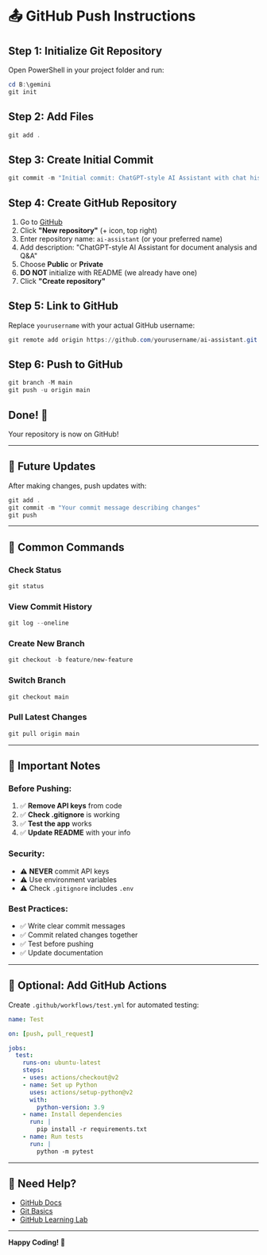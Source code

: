 # 📤 GitHub Push Instructions

## Step 1: Initialize Git Repository

Open PowerShell in your project folder and run:

```powershell
cd B:\gemini
git init
```

## Step 2: Add Files

```powershell
git add .
```

## Step 3: Create Initial Commit

```powershell
git commit -m "Initial commit: ChatGPT-style AI Assistant with chat history and PDF export"
```

## Step 4: Create GitHub Repository

1. Go to [GitHub](https://github.com)
2. Click **"New repository"** (+ icon, top right)
3. Enter repository name: `ai-assistant` (or your preferred name)
4. Add description: "ChatGPT-style AI Assistant for document analysis and Q&A"
5. Choose **Public** or **Private**
6. **DO NOT** initialize with README (we already have one)
7. Click **"Create repository"**

## Step 5: Link to GitHub

Replace `yourusername` with your actual GitHub username:

```powershell
git remote add origin https://github.com/yourusername/ai-assistant.git
```

## Step 6: Push to GitHub

```powershell
git branch -M main
git push -u origin main
```

## Done! 🎉

Your repository is now on GitHub!

---

## 🔄 Future Updates

After making changes, push updates with:

```powershell
git add .
git commit -m "Your commit message describing changes"
git push
```

---

## 📝 Common Commands

### Check Status
```powershell
git status
```

### View Commit History
```powershell
git log --oneline
```

### Create New Branch
```powershell
git checkout -b feature/new-feature
```

### Switch Branch
```powershell
git checkout main
```

### Pull Latest Changes
```powershell
git pull origin main
```

---

## 🚨 Important Notes

### Before Pushing:

1. ✅ **Remove API keys** from code
2. ✅ **Check .gitignore** is working
3. ✅ **Test the app** works
4. ✅ **Update README** with your info

### Security:

- ⚠️ **NEVER** commit API keys
- ⚠️ Use environment variables
- ⚠️ Check `.gitignore` includes `.env`

### Best Practices:

- ✅ Write clear commit messages
- ✅ Commit related changes together
- ✅ Test before pushing
- ✅ Update documentation

---

## 🌟 Optional: Add GitHub Actions

Create `.github/workflows/test.yml` for automated testing:

```yaml
name: Test

on: [push, pull_request]

jobs:
  test:
    runs-on: ubuntu-latest
    steps:
    - uses: actions/checkout@v2
    - name: Set up Python
      uses: actions/setup-python@v2
      with:
        python-version: 3.9
    - name: Install dependencies
      run: |
        pip install -r requirements.txt
    - name: Run tests
      run: |
        python -m pytest
```

---

## 📧 Need Help?

- [GitHub Docs](https://docs.github.com)
- [Git Basics](https://git-scm.com/book/en/v2)
- [GitHub Learning Lab](https://lab.github.com)

---

**Happy Coding! 🚀**
